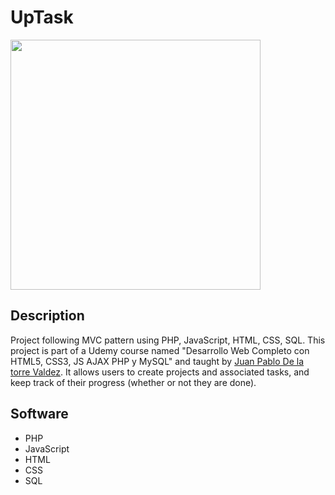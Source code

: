 # UpTask
<img src="https://github.com/joanscv/uptask_mvc/assets/167036509/0450da67-f65a-4b2e-a279-92c84f0a4e27" width=400>

## Description
Project following MVC pattern using PHP, JavaScript, HTML, CSS, SQL. This project is part of a Udemy course named "Desarrollo Web Completo con HTML5, CSS3, JS AJAX PHP y MySQL" and taught by [Juan Pablo De la torre Valdez](https://codigoconjuan.com/). It allows users to create projects and associated tasks, and keep track of their progress (whether or not they are done).

## Software
 - PHP
 - JavaScript
 - HTML
 - CSS
 - SQL

